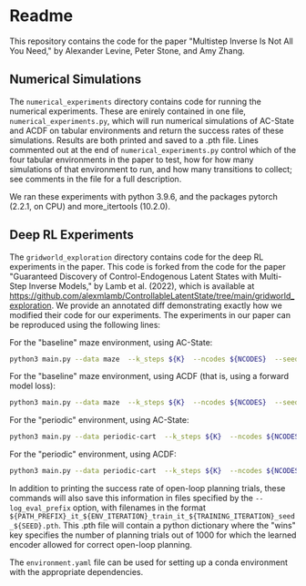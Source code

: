 # Readme

This repository contains the code for the paper "Multistep Inverse Is Not All You Need," by Alexander Levine, Peter Stone, and Amy Zhang.

## Numerical Simulations

The ``numerical_experiments`` directory contains code for running the numerical experiments. These are enirely contained in one file, ``numerical_experiments.py``, which will run numerical simulations of AC-State and ACDF on tabular environments and return the success rates of these simulations. Results are both printed and saved to a .pth file. Lines commented out at the end of ``numerical_experiments.py`` control which of the four tabular environments in the paper to test, how for how many simulations of that environment to run, and how many transitions to collect; see comments in the file for a full description.

We ran these experiments with python 3.9.6, and the packages pytorch (2.2.1, on CPU) and more_itertools (10.2.0).

## Deep RL Experiments

The  ``gridworld_exploration`` directory contains code for the deep RL experiments in the paper. This code is forked from the code for the paper "Guaranteed Discovery of Control-Endogenous Latent States with Multi-Step Inverse Models," by Lamb et al. (2022), which is available at https://github.com/alexmlamb/ControllableLatentState/tree/main/gridworld_exploration. We provide an annotated diff demonstrating exactly how we modified their code for our experiments. The experiments in our paper can be reproduced using the following lines:


For the "baseline" maze environment, using AC-State:

```bash
python3 main.py --data maze  --k_steps ${K}  --ncodes ${NCODES}  --seed ${SEED}  --exo_noise two_maze --num_exo 8 --env_iteration 5000 --policy_selection random --no_reset_actions   --stochastic_start stochastic --ep_length 5000 --model_train_iter 5000 --eval_iter 5000 --num_iter 30000   --log_eval_prefix ./path/to/eval/log --no_restart true --use_best_model 
```

For the "baseline" maze environment, using ACDF (that is, using a forward model loss):

```bash
python3 main.py --data maze  --k_steps ${K}  --ncodes ${NCODES}  --seed ${SEED}  --exo_noise two_maze --num_exo 8 --env_iteration 5000 --policy_selection random --no_reset_actions   --stochastic_start stochastic --ep_length 5000 --model_train_iter 5000 --eval_iter 5000 --num_iter 30000   --log_eval_prefix ./path/to/eval/log --no_restart true --use_best_model --use_forward 
```

For the "periodic" environment, using AC-State:

```bash
python3 main.py --data periodic-cart  --k_steps ${K}  --ncodes ${NCODES}  --seed ${SEED}  --exo_noise two_maze  --num_exo 8 --env_iteration 5000 --policy_selection random --no_reset_actions --stochastic_start stochastic --ep_length 200 --model_train_iter 5000 --eval_iter 5000 --num_iter 30000  --log_eval_prefix ./path/to/eval/log --no_restart false --use_best_model 
```

For the "periodic" environment, using ACDF:

```bash
python3 main.py --data periodic-cart  --k_steps ${K}  --ncodes ${NCODES}  --seed ${SEED}  --exo_noise two_maze  --num_exo 8 --env_iteration 5000 --policy_selection random --no_reset_actions --stochastic_start stochastic --ep_length 200 --model_train_iter 5000 --eval_iter 5000 --num_iter 30000  --log_eval_prefix ./path/to/eval/log --no_restart false --use_best_model --use_forward
```

In addition to printing the success rate of open-loop planning trials, these commands will also save this information in files specified by the ``--log_eval_prefix`` option, with filenames in the format ``${PATH_PREFIX}_it_${ENV_ITERATION}_train_it_${TRAINING_ITERATION}_seed_${SEED}.pth``. This .pth file will contain a python dictionary where the "wins" key specifies the number of planning trials out of 1000 for which the learned encoder allowed for correct open-loop planning.

The ``environment.yaml`` file can be used for setting up a conda environment with the appropriate dependencies.




